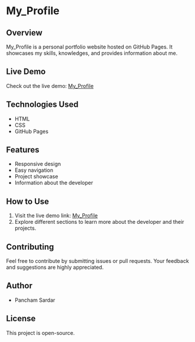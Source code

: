 # My_Profile

## Overview

My_Profile is a personal portfolio website hosted on GitHub Pages. It showcases my skills, knowledges, and provides information about me.

## Live Demo

Check out the live demo: [My_Profile](https://panchammmm.github.io/My_Profile/)

## Technologies Used

- HTML
- CSS
- GitHub Pages

## Features

- Responsive design
- Easy navigation
- Project showcase
- Information about the developer

## How to Use

1. Visit the live demo link: [My_Profile](https://panchammmm.github.io/My_Profile/)
2. Explore different sections to learn more about the developer and their projects.

## Contributing

Feel free to contribute by submitting issues or pull requests. Your feedback and suggestions are highly appreciated.

## Author

- Pancham Sardar

## License

This project is open-source.
